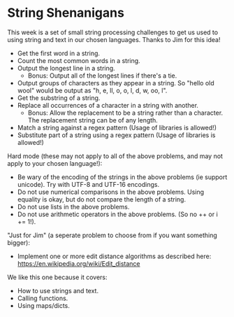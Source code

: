 # String Shenanigans

This week is a set of small string processing challenges to get us used to using string and text in our chosen languages. Thanks to Jim for this idea!
* Get the first word in a string.
* Count the most common words in a string.
* Output the longest line in a string.
  * Bonus: Output all of the longest lines if there's a tie.
* Output groups of characters as they appear in a string. So "hello old wool" would be output as "h, e, ll, o, o, l, d, w, oo, l".
* Get the substring of a string.
* Replace all occurrences of a character in a string with another.
  * Bonus: Allow the replacement to be a string rather than a character. The replacement string can be of any length.
* Match a string against a regex pattern (Usage of libraries is allowed!)
* Substitute part of a string using a regex pattern (Usage of libraries is allowed!)

Hard mode (these may not apply to all of the above problems, and may not apply to your chosen language!):
* Be wary of the encoding of the strings in the above problems (ie support unicode). Try with UTF-8 and UTF-16 encodings.
* Do not use numerical comparisons in the above problems. Using equality is okay, but do not compare the length of a string.
* Do not use lists in the above problems.
* Do not use arithmetic operators in the above problems. (So no ++ or i += 1!).

"Just for Jim" (a seperate problem to choose from if you want something bigger): 
* Implement one or more edit distance algorithms as described here: https://en.wikipedia.org/wiki/Edit_distance

We like this one because it covers:
* How to use strings and text.
* Calling functions.
* Using maps/dicts.